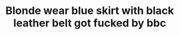 ---
layout: post
title: Blonde wear blue skirt with black leather belt got fucked by bbc
duration: '10:10'
view: 408
rate: 2
video: 'http://fantasti.cc/embed/567239/'
category: 
 - blonde
 - busty
 - curvy
 - gorgeous
 - threesome
 - stunning
 - wife
tags: 
 - big-black-cock
priority: 0.9
changefreq: daily
---